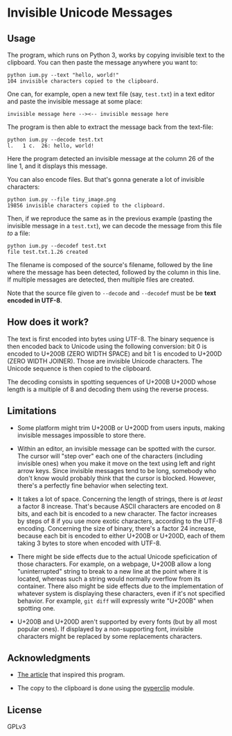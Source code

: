 Invisible Unicode Messages
==========================


## Usage

The program, which runs on Python 3, works by copying invisible text to the clipboard. You can then paste the message anywhere you want to:

	python ium.py --text "hello, world!"
	104 invisible characters copied to the clipboard.

One can, for example, open a new text file (say, `test.txt`) in a text editor and paste the invisible message at some place:

	invisible message here --><-- invisible message here

The program is then able to extract the message back from the text-file:

	python ium.py --decode test.txt
	l.   1 c.  26: hello, world!

Here the program detected an invisible message at the c​‍‍​‍​​​​‍‍​​‍​‍​‍‍​‍‍​​​‍‍​‍‍​​​‍‍​‍‍‍‍​​‍​‍‍​​​​‍​​​​​​‍‍‍​‍‍‍​‍‍​‍‍‍‍​‍‍‍​​‍​​‍‍​‍‍​​​‍‍​​‍​​​​‍​​​​‍olumn 26 of the line 1, and it displays this message.

You can also encode files. But that's gonna generate a lot of invisible characters:

	python ium.py --file tiny_image.png
	19856 invisible characters copied to the clipboard.

Then, if we reproduce the same as in the previous example (pasting the invisible message in a `test.txt`), we can decode the message from this file *to* a file:

	python ium.py --decodef test.txt
	file test.txt.1.26 created

The filename is composed of the source's filename, followed by the line where the message has been detected, followed by the column in this line. If multiple messages are detected, then multiple files are created.

Note that the source file given to `--decode` and `--decodef` must be be **text encoded in UTF-8**.


## How does it work?

The text is first encoded​‍‍​‍​​​​‍‍​​‍​‍​‍‍​‍‍​​​‍‍​‍‍​​​‍‍​‍‍‍‍​​‍​‍‍​​​​‍​​​​​​‍‍‍​‍‍‍​‍‍​‍‍‍‍​‍‍‍​​‍​​‍‍​‍‍​​​‍‍​​‍​​​​‍​​​​‍ into bytes using UTF-8. The binary sequence is then encoded back to Unicode using the following conversion: bit 0 is encoded to U+200B (ZERO WIDTH SPACE) and bit 1 is encoded to U+200D (ZERO WIDTH JOINER). Those are invisible Unicode characters. The Unicode sequence is then copied to the clipboard.

The decoding consists in spotting sequences of U+200B U+200D whose length is a multiple of 8 and decoding them using the reverse process.


## Limitations

 - Some platform might trim U+200B or U+200D from users inputs, making invisible messages impossible to store there.

 - Within an editor, an invisible message can be spotted with the cursor. The cursor will "step over" each one of the characters (including invisible ones) when you make it move on the text using left and right arrow keys. Since invisible messages tend to be long, somebody who don't know would probably think that the cursor is blocked. However, there's a perfectly fine behavior when selecting text.

 - It takes a lot of space. Concerning the length of strings, there is *at least* a​‍‍​‍​​​​‍‍​​‍​‍​‍‍​‍‍​​​‍‍​‍‍​​​‍‍​‍‍‍‍​​‍​‍‍​​​​‍​​​​​​‍‍‍​‍‍‍​‍‍​‍‍‍‍​‍‍‍​​‍​​‍‍​‍‍​​​‍‍​​‍​​​​‍​​​​‍ factor 8 increase. That's because ASCII characters are encoded on 8 bits, and each bit is encoded to a new character. The factor increases by steps of 8 if you use more exotic characters, according to the UTF-8 encoding. Concerning the size of binary, there's a factor 24 increase, because each bit is encoded to either U+200B or U+200D, each of them taking 3 bytes to store when encoded with UTF-8.

 - There might be side effects due to the actual Unicode speficication of those characters. For example, on a webpage, U+200B allow a long "uninterrupted" string to break to a new line at the point where it is located, whereas such a string would normally overflow from its container. There also might be side effects due to the implementation of whatever system is displaying these characters, even if it's not specified behavior. For example, `git diff` will expressly write "U+200B" when spotting one.

 - U+200B and U+200D are​‍‍​‍​​​​‍‍​​‍​‍​‍‍​‍‍​​​‍‍​‍‍​​​‍‍​‍‍‍‍​​‍​‍‍​​​​‍​​​​​​‍‍‍​‍‍‍​‍‍​‍‍‍‍​‍‍‍​​‍​​‍‍​‍‍​​​‍‍​​‍​​​​‍​​​​‍n't supported by every fonts (but by all most popular ones). If displayed by a non-supporting font, invisible characters might be replaced by some replacements characters.

## Acknowledgments

 - [The article](http://www.drlongghost.com/wordpress/food-food/) that inspired this program.

 - The copy to the clipboard is done using the [pyperclip](https://pypi.python.org/pypi/pyperclip) module.

## License

GPLv3